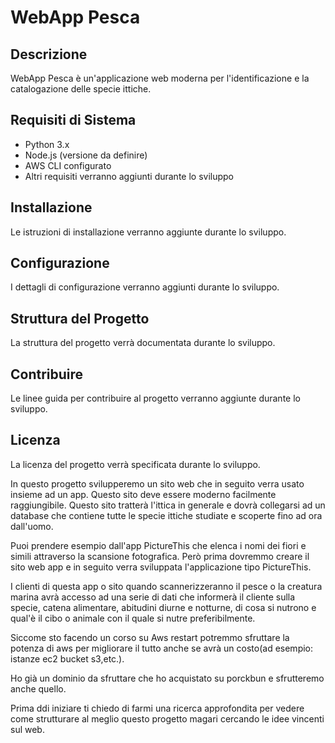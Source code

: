 # WebApp Pesca

## Descrizione
WebApp Pesca è un'applicazione web moderna per l'identificazione e la catalogazione delle specie ittiche.

## Requisiti di Sistema
- Python 3.x
- Node.js (versione da definire)
- AWS CLI configurato
- Altri requisiti verranno aggiunti durante lo sviluppo

## Installazione
Le istruzioni di installazione verranno aggiunte durante lo sviluppo.

## Configurazione
I dettagli di configurazione verranno aggiunti durante lo sviluppo.

## Struttura del Progetto
La struttura del progetto verrà documentata durante lo sviluppo.

## Contribuire
Le linee guida per contribuire al progetto verranno aggiunte durante lo sviluppo.

## Licenza
La licenza del progetto verrà specificata durante lo sviluppo.

In questo progetto svilupperemo un sito web che in seguito verra usato insieme ad un app. Questo sito deve essere moderno facilmente raggiungibile. Questo sito tratterà l'ittica in generale e dovrà collegarsi ad un database che contiene tutte le specie ittiche studiate e scoperte fino ad ora dall'uomo.

Puoi prendere esempio dall'app PictureThis che elenca i nomi dei fiori e simili attraverso la scansione fotografica. Però prima dovremmo creare il sito web app e in seguito verra sviluppata l'applicazione tipo PictureThis.

I clienti di questa app o sito quando scannerizzeranno il pesce o la creatura marina avrà accesso ad una serie di dati che informerà il cliente sulla specie, catena alimentare, abitudini diurne e notturne, di cosa si nutrono e qual'è il cibo o animale con il quale si nutre preferibilmente.

Siccome sto facendo un corso su Aws restart potremmo sfruttare la potenza di aws per migliorare il tutto anche se avrà un costo(ad esempio: istanze ec2 bucket s3,etc.).

Ho già un dominio da sfruttare che ho acquistato su porckbun e sfrutteremo anche quello.

Prima ddi iniziare ti chiedo di farmi una ricerca approfondita per vedere come strutturare al meglio questo progetto magari cercando le idee vincenti sul web. 